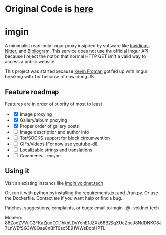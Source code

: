 <h1>Original Code is <a href="https://git.voidnet.tech/kev/imgin">here</a> </h1>
<h1>
    imgin
</h1>

<p>
    A minimalist read-only Imgur proxy insipired by software like <a href="https://invidio.us/">Invidious</a>, <a href="https://nitter.net/">Nitter</a>, and <a href="https://bibliogram.art/">Bibliogram</a>. <wbr>
    This service does not use the official Imgur API because I reject the notion that normal HTTP GET isn't a valid way to access a public website.
</p>
<p>
    This project was started because <a href="https://chaoswebs.net/">Kevin Froman</a> got fed up with Imgur breaking with Tor because of cow-dung JS.
</p>
<h2>Feature roadmap</h2>
<p>Features are in order of priority of most to least</p>
<ul>
    <li><input type="checkbox" checked> Image proxying</li>
    <li><input type="checkbox" checked> Gallery/album proxying</li>
    <li><input type="checkbox" checked> Proper order of gallery posts</li>
    <li><input type="checkbox"> Image description and author info</li>
    <li><input type="checkbox"> Tor/SOCKS support for block circumvention</li>
    <li><input type="checkbox"> GIFs/videos (For now use youtube-dl)</li>
    <li><input type="checkbox"> Localizable strings and translations</li>
    <li><input type="checkbox"> Comments... maybe</li>
</ul>

<h2>Using it</h2>

<p>Visit an existing instance like <a href="https://imgin.voidnet.tech">imgin.voidnet.tech</a></p>
<p>Or, run it with python by installing the requirements.txt and ./run.py. Or use the Dockerfile. Contact me if you want help or find a bug.</p>

Patches, suggestions, complaints, or bugs: email to imgin -@- voidnet.tech

Monero: 88ZoeZVWjG2FKaZjuoGGt1hkhLDyYehE1JZXk68B2SqXUcZpeJ8NdDNKC8J7LnWEfSG3W8Qae8nBhT9sc5E91WWsBdbHPTL

